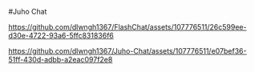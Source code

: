 #Juho Chat



https://github.com/dlwngh1367/FlashChat/assets/107776511/26c599ee-d30e-4722-93a6-5ffc831836f6


https://github.com/dlwngh1367/Juho-Chat/assets/107776511/e07bef36-51ff-430d-adbb-a2eac097f2e8

